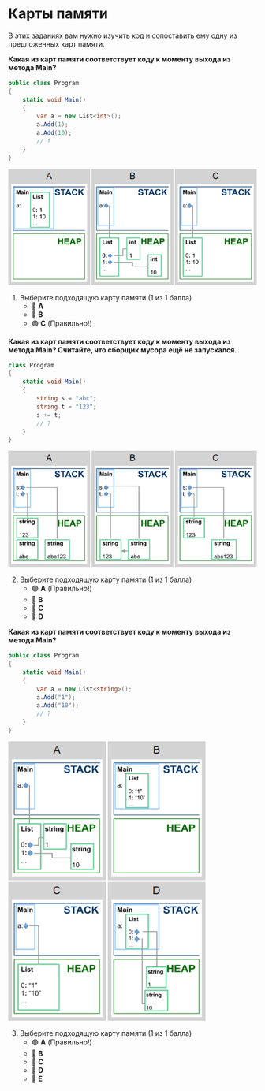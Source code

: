 # Карты памяти

В этих заданиях вам нужно изучить код и сопоставить ему одну из предложенных карт памяти.

**Какая из карт памяти соответствует коду к моменту выхода из метода Main?**

```cs
public class Program
{
    static void Main()
    {
        var a = new List<int>();
        a.Add(1);
        a.Add(10);
        // ?
    }
}
```

<p float="left">
<img src="L060_1.png" width="600" />
</p>

1. Выберите подходящую карту памяти (1 из 1 балла)
   * 🔴 **A**
   * 🔴 **B**
   * 🟢 **C** (Правильно!)
   
**Какая из карт памяти соответствует коду к моменту выхода из метода Main? Считайте, что сборщик мусора ещё не запускался.**

```cs
class Program
{
    static void Main()
    {
        string s = "abc";
        string t = "123";
        s += t;
        // ?
    }
}
```

<p float="left">
<img src="L060_2.png" width="600" />
</p>

2. Выберите подходящую карту памяти (1 из 1 балла)
   * 🟢 **A** (Правильно!)
   * 🔴 **B**
   * 🔴 **C**
   * 🔴 **D**

**Какая из карт памяти соответствует коду к моменту выхода из метода Main?**

```cs
public class Program
{
    static void Main()
    {
        var a = new List<string>();
        a.Add("1");
        a.Add("10");
        // ?
    }
}
```

<p float="left">
<img src="L060_3.png" width="400" />
</p>

3. Выберите подходящую карту памяти (1 из 1 балла)
   * 🟢 **A** (Правильно!)
   * 🔴 **B**
   * 🔴 **C**
   * 🔴 **D**
   * 🔴 **E**
